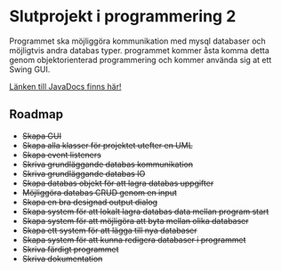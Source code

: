Slutprojekt i programmering 2
====

Programmet ska möjliggöra kommunikation med mysql databaser och möjligtvis andra databas typer.
programmet kommer åsta komma detta genom objektorienterad programmering och kommer använda sig at ett Swing GUI.

[Länken till JavaDocs finns här!](https://abborren.github.io/Slutprojekt_programmering_2/)

Roadmap
--
* ~~Skapa GUI~~
* ~~Skapa alla klasser för projektet utefter en UML~~
* ~~Skapa event listeners~~
* ~~Skriva grundläggande databas kommunikation~~
* ~~Skriva grundläggande databas IO~~
* ~~Skapa databas objekt för att lagra databas uppgifter~~
* ~~Möjliggöra databas CRUD genom en input~~
* ~~Skapa en bra designad output dialog~~
* ~~Skapa system för att lokalt lagra databas data mellan program start~~
* ~~Skapa system för att möjligöra att byta mellan olika databaser~~
* ~~Skapa ett system för att lägga till nya databaser~~
* ~~Skapa system för att kunna redigera databaser i programmet~~
* ~~Skriva färdigt programmet~~
* ~~Skriva dokumentation~~
